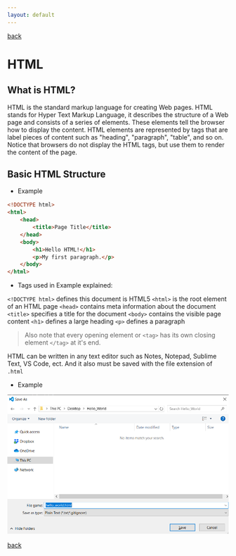 ```yaml
---
layout: default
---
```


[back](./codes_page.html)

# HTML

## What is HTML?

HTML is the standard markup language for creating Web pages.
HTML stands for Hyper Text Markup Language, it describes the structure of a Web page and consists of a series of elements. These elements tell the browser how to display the content. HTML elements are represented by tags that are label pieces of content such as "heading", "paragraph", "table", and so on. Notice that browsers do not display the HTML tags, but use them to render the content of the page.

## Basic HTML Structure

* Example

```html
<!DOCTYPE html>
<html>
    <head>
        <title>Page Title</title>
    </head>
    <body>
        <h1>Hello HTML!</h1>
        <p>My first paragraph.</p>
    </body>
</html>
```

* Tags used in Example explained:

`<!DOCTYPE html>` defines this document is HTML5
`<html>` is the root element of an HTML page
`<head>` contains meta information about the document
`<title>` specifies a title for the document
`<body>` contains the visible page content
`<h1>` defines a large heading
`<p>` defines a paragraph

> Also note that every opening element or `<tag>` has its own closing element `</tag>` at it's end.

HTML can be written in any text editor such as Notes, Notepad, Sublime Text, VS Code, ect. And it also must be saved with the file extension of `.html`

* Example

![Example](./assets/images/save_example.png)

[back](./codes_page.html)
